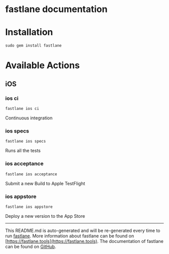 fastlane documentation
================
# Installation
```
sudo gem install fastlane
```
# Available Actions
## iOS
### ios ci
```
fastlane ios ci
```
Continuous integration
### ios specs
```
fastlane ios specs
```
Runs all the tests
### ios acceptance
```
fastlane ios acceptance
```
Submit a new Build to Apple TestFlight
### ios appstore
```
fastlane ios appstore
```
Deploy a new version to the App Store

----

This README.md is auto-generated and will be re-generated every time to run [fastlane](https://fastlane.tools).
More information about fastlane can be found on [https://fastlane.tools](https://fastlane.tools).
The documentation of fastlane can be found on [GitHub](https://github.com/fastlane/fastlane/tree/master/fastlane).